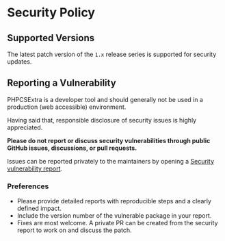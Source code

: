 # Security Policy

## Supported Versions

The latest patch version of the `1.x` release series is supported for security updates.

## Reporting a Vulnerability

PHPCSExtra is a developer tool and should generally not be used in a production (web accessible) environment.

Having said that, responsible disclosure of security issues is highly appreciated.

**Please do not report or discuss security vulnerabilities through public GitHub issues, discussions, or pull requests.**

Issues can be reported privately to the maintainers by opening a [Security vulnerability report](https://github.com/PHPCSStandards/PHPCSExtra/security/advisories/new).

### Preferences

* Please provide detailed reports with reproducible steps and a clearly defined impact.
* Include the version number of the vulnerable package in your report.
* Fixes are most welcome.
    A private PR can be created from the security report to work on and discuss the patch.
